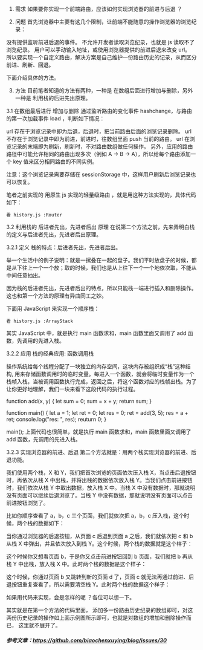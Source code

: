 1. 需求
如果要你实现一个前端路由，应该如何实现浏览器的前进与后退 ？

2. 问题
首先浏览器中主要有这几个限制，让前端不能随意的操作浏览器的浏览纪录：

没有提供监听前进后退的事件。
不允许开发者读取浏览纪录，也就是 js 读取不了浏览纪录。
用户可以手动输入地址，或使用浏览器提供的前进后退来改变 url。
所以要实现一个自定义路由，解决方案是自己维护一份路由历史的记录，从而区分 前进、刷新、回退。

下面介绍具体的方法。

3. 方法
目前笔者知道的方法有两种，一种是 在数组后面进行增加与删除，另外一种是 利用栈的后进先出原理。

3.1 在数组最后进行 增加与删除
通过监听路由的变化事件 hashchange，与路由的第一次加载事件 load ，判断如下情况：

url 存在于浏览记录中即为后退，后退时，把当前路由后面的浏览记录删除。
url 不存在于浏览记录中即为前进，前进时，往数组里面 push 当前的路由。
url 在浏览记录的末端即为刷新，刷新时，不对路由数组做任何操作。
另外，应用的路由路径中可能允许相同的路由出现多次（例如 A -> B -> A），所以给每个路由添加一个 key 值来区分相同路由的不同实例。

注意：这个浏览记录需要存储在 sessionStorage 中，这样用户刷新后浏览记录也可以恢复。

笔者之前实现的 用原生 js 实现的轻量级路由 ，就是用这种方法实现的，具体代码如下：

    看 history.js :Router


3.2 利用栈的 后进者先出，先进者后出 原理
在说第二个方法之前，先来弄明白栈的定义与后进者先出，先进者后出原理。

3.2.1 定义
栈的特点：后进者先出，先进者后出。

举一个生活中的例子说明：就是一摞叠在一起的盘子。我们平时放盘子的时候，都是从下往上一个一个放；取的时候，我们也是从上往下一个一个地依次取，不能从中间任意抽出。

因为栈的后进者先出，先进者后出的特点，所以只能栈一端进行插入和删除操作。这也和第一个方法的原理有异曲同工之妙。

下面用 JavaScript 来实现一个顺序栈：

    看 history.js :ArrayStack

其实 JavaScript 中，就是执行 main 函数求和，main 函数里面又调用了 add 函数，先调用的先进入栈。


3.2.2 应用
栈的经典应用: 函数调用栈

操作系统给每个线程分配了一块独立的内存空间，这块内存被组织成“栈”这种结构, 用来存储函数调用时的临时变量。每进入一个函数，就会将临时变量作为一个栈帧入栈，当被调用函数执行完成，返回之后，将这个函数对应的栈帧出栈。为了让你更好地理解，我们一块来看下这段代码的执行过程。

function add(x, y) {
   let sum = 0;
   sum = x + y;
   return sum;
}

function main() {
   let a = 1; 
   let ret = 0;
   let res = 0;
   ret = add(3, 5);
   res = a + ret;
   console.log("res: ", res);
   reuturn 0;
}

main();
上面代码也很简单，就是执行 main 函数求和，main 函数里面又调用了 add 函数，先调用的先进入栈。

3.2.3 实现浏览器的前进、后退
第二个方法就是：用两个栈实现浏览器的前进、后退功能。

我们使用两个栈，X 和 Y，我们把首次浏览的页面依次压入栈 X，当点击后退按钮时，再依次从栈 X 中出栈，并将出栈的数据依次放入栈 Y。当我们点击前进按钮时，我们依次从栈 Y 中取出数据，放入栈 X 中。当栈 X 中没有数据时，那就说明没有页面可以继续后退浏览了。当栈 Y 中没有数据，那就说明没有页面可以点击前进按钮浏览了。

比如你顺序查看了 a，b，c 三个页面，我们就依次把 a，b，c 压入栈，这个时候，两个栈的数据如下：


当你通过浏览器的后退按钮，从页面 c 后退到页面 a 之后，我们就依次把 c 和 b 从栈 X 中弹出，并且依次放入到栈 Y。这个时候，两个栈的数据就是这个样子：


这个时候你又想看页面 b，于是你又点击前进按钮回到 b 页面，我们就把 b 再从栈 Y 中出栈，放入栈 X 中。此时两个栈的数据是这个样子：

这个时候，你通过页面 b 又跳转到新的页面 d 了，页面 c 就无法再通过前进、后退按钮重复查看了，所以需要清空栈 Y。此时两个栈的数据这个样子：


如果用代码来实现，会是怎样的呢 ？各位可以想一下。

其实就是在第一个方法的代码里面， 添加多一份路由历史纪录的数组即可，对这两份历史纪录的操作如上面示例图所示即可，也就是对数组的增加和删除操作而已， 这里就不展开了。


##### 参考文章：https://github.com/biaochenxuying/blog/issues/30